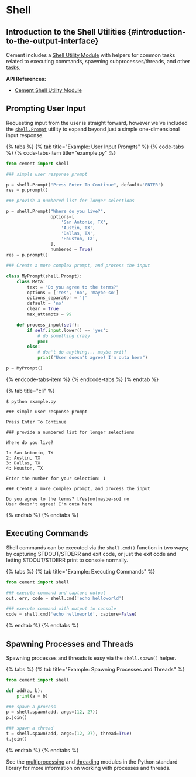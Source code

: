 # Shell

## Introduction to the Shell Utilities {#introduction-to-the-output-interface}

Cement includes a [Shell Utility Module](https://cement.readthedocs.io/en/2.99/api/utils/shell/) with helpers for common tasks related to executing commands, spawning subprocesses/threads, and other tasks.

**API References:**

* [Cement Shell Utility Module](https://cement.readthedocs.io/en/2.99/api/utils/shell/)

## Prompting User Input

Requesting input from the user is straight forward, however we've included the [`shell.Prompt`](https://cement.readthedocs.io/en/2.99/api/utils/shell/#cement.utils.shell.Prompt) utility to expand beyond just a simple one-dimensional input response.

{% tabs %}
{% tab title="Example: User Input Prompts" %}
{% code-tabs %}
{% code-tabs-item title="example.py" %}
```python
from cement import shell

### simple user response prompt

p = shell.Prompt("Press Enter To Continue", default='ENTER')
res = p.prompt()

### provide a numbered list for longer selections

p = shell.Prompt("Where do you live?",
                 options=[
                     'San Antonio, TX',
                     'Austin, TX',
                     'Dallas, TX',
                     'Houston, TX',
                 ],
                 numbered = True)
res = p.prompt()

### Create a more complex prompt, and process the input

class MyPrompt(shell.Prompt):
    class Meta:
        text = "Do you agree to the terms?"
        options = ['Yes', 'no', 'maybe-so']
        options_separator = '|'
        default = 'no'
        clear = True
        max_attempts = 99

    def process_input(self):
        if self.input.lower() == 'yes':
            # do something crazy
            pass
        else:
            # don't do anything... maybe exit?
            print("User doesn't agree! I'm outa here")

p = MyPrompt()
```
{% endcode-tabs-item %}
{% endcode-tabs %}
{% endtab %}

{% tab title="cli" %}
```text
$ python example.py

### simple user response prompt

Press Enter To Continue

### provide a numbered list for longer selections

Where do you live?

1: San Antonio, TX
2: Austin, TX
3: Dallas, TX
4: Houston, TX

Enter the number for your selection: 1

### Create a more complex prompt, and process the input

Do you agree to the terms? [Yes|no|maybe-so] no
User doesn't agree! I'm outa here
```
{% endtab %}
{% endtabs %}

## Executing Commands

Shell commands can be executed via the `shell.cmd()` function in two ways; by capturing STDOUT/STDERR and exit code, or just the exit code and letting STDOUT/STDERR print to console normally.

{% tabs %}
{% tab title="Example: Executing Commands" %}
```python
from cement import shell

### execute command and capture output
out, err, code = shell.cmd('echo helloworld')

### execute command with output to console
code = shell.cmd('echo helloworld', capture=False)
```
{% endtab %}
{% endtabs %}

## Spawning Processes and Threads

Spawning processes and threads is easy via the `shell.spawn()` helper.

{% tabs %}
{% tab title="Example: Spawning Processes and Threads" %}
```python
from cement import shell

def add(a, b):
    print(a + b)

### spawn a process
p = shell.spawn(add, args=(12, 27))
p.join()

### spawn a thread
t = shell.spawn(add, args=(12, 27), thread=True)
t.join()
```
{% endtab %}
{% endtabs %}

See the [multiprocessing](https://docs.python.org/3/library/multiprocessing.html) and [threading](https://docs.python.org/3/library/threading.html) modules in the Python standard library for more information on working with processes and threads.

